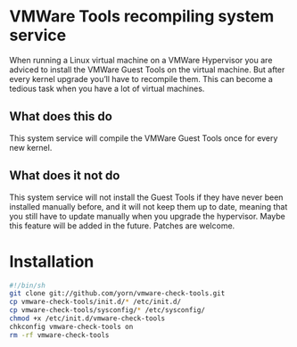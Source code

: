 # VMWare Tools recompiling system service
When running a Linux virtual machine on a VMWare Hypervisor you are adviced to install the VMWare Guest Tools on the virtual machine. But after every kernel upgrade you’ll have to recompile them. This can become a tedious task when you have a lot of virtual machines.

## What does this do
This system service will compile the VMWare Guest Tools once for every new kernel.

## What does it not do
This system service will not install the Guest Tools if they have never been installed manually before, and it will not keep them up to date, meaning that you still have to update manually when you upgrade the hypervisor.
Maybe this feature will be added in the future. Patches are welcome.

# Installation
```bash
#!/bin/sh
git clone git://github.com/yorn/vmware-check-tools.git
cp vmware-check-tools/init.d/* /etc/init.d/
cp vmware-check-tools/sysconfig/* /etc/sysconfig/
chmod +x /etc/init.d/vmware-check-tools
chkconfig vmware-check-tools on
rm -rf vmware-check-tools
```
